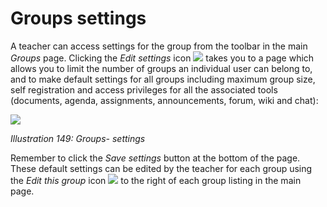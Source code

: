 # Groups settings

A teacher can access settings for the group from the toolbar in the main _Groups_ page. Clicking the _Edit settings_ icon ![](../../.gitbook/assets/graphics279.png) takes you to a page which allows you to limit the number of groups an individual user can belong to, and to make default settings for all groups including maximum group size, self registration and access privileges for all the associated tools \(documents, agenda, assignments, announcements, forum, wiki and chat\):

![](../../.gitbook/assets/graphics282.png)

_Illustration 149: Groups- settings_

Remember to click the _Save settings_ button at the bottom of the page. These default settings can be edited by the teacher for each group using the _Edit this group_ icon ![](../../.gitbook/assets/graphics281.png) to the right of each group listing in the main page.

